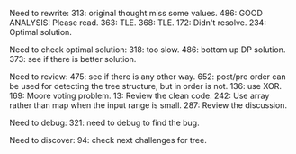 Need to rewrite: 
313: original thought miss some values.
486: GOOD ANALYSIS! Please read.
363: TLE.
368: TLE.
172: Didn't resolve.
234: Optimal solution.

Need to check optimal solution:
318: too slow.
486: bottom up DP solution.
373: see if there is better solution.

Need to review:
475: see if there is any other way.
652: post/pre order can be used for detecting the tree structure, but in order is not.
136: use XOR.
169: Moore voting problem.
13:  Review the clean code.
242: Use array rather than map when the input range is small.
287: Review the discussion.

Need to debug:
321: need to debug to find the bug.

Need to discover:
94:  check next challenges for tree.